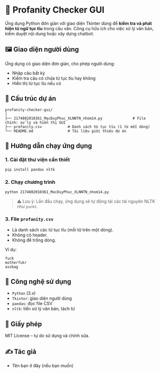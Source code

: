 
# 🧹 Profanity Checker GUI

Ứng dụng Python đơn giản với giao diện Tkinter dùng để **kiểm tra và phát hiện từ ngữ tục tĩu** trong câu văn. Công cụ hữu ích cho việc xử lý văn bản, kiểm duyệt nội dung hoặc xây dựng chatbot.

## 🖼️ Giao diện người dùng
Ứng dụng có giao diện đơn giản, cho phép người dùng:
- Nhập câu bất kỳ
- Kiểm tra câu có chứa từ tục tĩu hay không
- Hiển thị từ tục tĩu nếu có

## 📂 Cấu trúc dự án
```
profanity-checker-gui/
│
├── 2174802010361_MacDuyPhuc_XLNNTN_nhom14.py              # File chính: xử lý và hiển thị GUI
├── profanity.csv            # Danh sách từ tục tĩu (1 từ mỗi dòng)
└── README.md                # Tài liệu giới thiệu dự án
```

## 🚀 Hướng dẫn chạy ứng dụng

### 1. Cài đặt thư viện cần thiết

```bash
pip install pandas nltk
```

### 2. Chạy chương trình

```bash
python 2174802010361_MacDuyPhuc_XLNNTN_nhom14.py 
```

> ⚠️ Lưu ý: Lần đầu chạy, ứng dụng sẽ tự động tải các tài nguyên NLTK như `punkt`.

### 3. File `profanity.csv`
- Là danh sách các từ tục tĩu (mỗi từ trên một dòng).
- Không có header.
- Không để trống dòng.

Ví dụ:

```
fuck
motherfukr
assbag
```

## 🧠 Công nghệ sử dụng
- `Python` (3.x)
- `Tkinter`: giao diện người dùng
- `pandas`: đọc file CSV
- `nltk`: tiền xử lý văn bản, tách từ

## 📜 Giấy phép
MIT License – tự do sử dụng và chỉnh sửa.

## ✍️ Tác giả
- Tên bạn ở đây (nếu bạn muốn)
